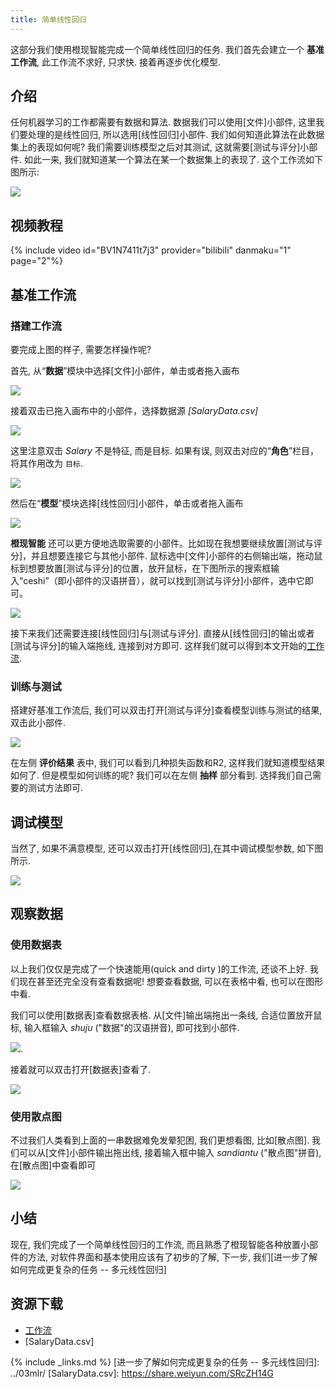 ```yaml
---
title: 简单线性回归
---
```


这部分我们使用橙现智能完成一个简单线性回归的任务. 我们首先会建立一个 **基准工作流**, 此工作流不求好, 只求快. 接着再逐步优化模型.


## 介绍
任何机器学习的工作都需要有数据和算法. 数据我们可以使用[文件]小部件, 这里我们要处理的是线性回归, 所以选用[线性回归]小部件. 我们如何知道此算法在此数据集上的表现如何呢? 我们需要训练模型之后对其测试, 这就需要[测试与评分]小部件. 如此一来, 我们就知道某一个算法在某一个数据集上的表现了. 这个工作流如下图所示:

![](/assets/images/tutorial/lr-base-workflow.png.webp)

## 视频教程


{% include video id="BV1N7411t7j3" provider="bilibili" danmaku="1" page="2"%}


## 基准工作流

### 搭建工作流
要完成上图的样子, 需要怎样操作呢?

首先, 从“**数据**”模块中选择[文件]小部件，单击或者拖入画布

![](/assets/images/tutorial/lr-find-file.png.webp)

接着双击已拖入画布中的小部件，选择数据源 *[SalaryData.csv]*

![](/assets/images/tutorial/lr-import-data.png.webp)

这里注意双击 *Salary* 不是特征, 而是目标. 如果有误, 则双击对应的“**角色**”栏目，将其作用改为 `目标`.

![](/assets/images/tutorial/lr-role-change.png.webp)

然后在“**模型**”模块选择[线性回归]小部件，单击或者拖入画布

![](/assets/images/tutorial/lr-find-lr.png.webp)

**橙现智能** 还可以更方便地选取需要的小部件。比如现在我想要继续放置[测试与评分]，并且想要连接它与其他小部件. 鼠标选中[文件]小部件的右侧输出端，拖动鼠标到想要放置[测试与评分]的位置，放开鼠标，在下图所示的搜索框输入“ceshi”（即小部件的汉语拼音），就可以找到[测试与评分]小部件，选中它即可。

![](/assets/images/tutorial/lr-drag.png.webp)

接下来我们还需要连接[线性回归]与[测试与评分]. 直接从[线性回归]的输出或者[测试与评分]的输入端拖线, 连接到对方即可. 这样我们就可以得到本文开始的[工作流](#介绍).


### 训练与测试

搭建好基准工作流后, 我们可以双击打开[测试与评分]查看模型训练与测试的结果, 双击此小部件.

![](/assets/images/tutorial/lr-results.png.webp)

在左侧 **评价结果** 表中, 我们可以看到几种损失函数和R2, 这样我们就知道模型结果如何了. 但是模型如何训练的呢? 我们可以在左侧 **抽样** 部分看到. 选择我们自己需要的测试方法即可.

## 调试模型
当然了, 如果不满意模型, 还可以双击打开[线性回归],在其中调试模型参数, 如下图所示.

![](/assets/images/tutorial/lr-lr-settings.png.webp)

## 观察数据

### 使用数据表
以上我们仅仅是完成了一个快速能用(quick and dirty )的工作流, 还谈不上好. 我们现在甚至还完全没有查看数据呢! 想要查看数据, 可以在表格中看, 也可以在图形中看. 

我们可以使用[数据表]查看数据表格. 从[文件]输出端拖出一条线, 合适位置放开鼠标, 输入框输入 *shuju* ("数据"的汉语拼音), 即可找到小部件.

![](/assets/images/tutorial/lr-datatable.png.webp).

接着就可以双击打开[数据表]查看了.


![](/assets/images/tutorial/lr-workflow1.png.webp)


### 使用散点图
不过我们人类看到上面的一串数据难免发晕犯困, 我们更想看图, 比如[散点图]. 我们可以从[文件]小部件输出拖出线, 接着输入框中输入 *sandiantu* ("散点图"拼音), 在[散点图]中查看即可

![](/assets/images/tutorial/lr-workflow2.png.webp)


## 小结
现在, 我们完成了一个简单线性回归的工作流, 而且熟悉了橙现智能各种放置小部件的方法, 对软件界面和基本使用应该有了初步的了解, 下一步, 我们[进一步了解如何完成更复杂的任务 -- 多元线性回归]

## 资源下载
* [工作流](/assets/workflows/2020/slr.ows)
* [SalaryData.csv]



{% include _links.md %}
[进一步了解如何完成更复杂的任务 -- 多元线性回归]: ../03mlr/
[SalaryData.csv]: https://share.weiyun.com/SRcZH14G